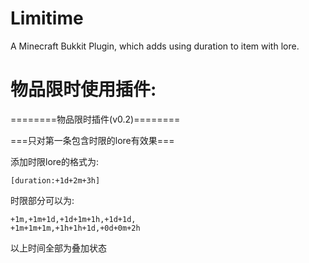 # Limitime
A Minecraft Bukkit Plugin, which adds using duration to item with lore.

# 物品限时使用插件:

========物品限时插件(v0.2)========

===只对第一条包含时限的lore有效果===

添加时限lore的格式为:

```
[duration:+1d+2m+3h]
```

时限部分可以为:

```
+1m,+1m+1d,+1d+1m+1h,+1d+1d,
+1m+1m+1m,+1h+1h+1d,+0d+0m+2h
```

以上时间全部为叠加状态
